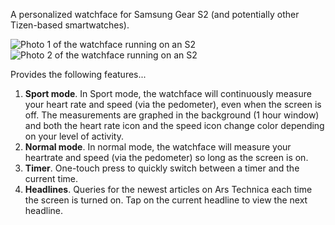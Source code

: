 A personalized watchface for Samsung Gear S2 (and potentially other Tizen-based smartwatches).

![Photo 1 of the watchface running on an S2](../gh-pages/pic1.jpg)
![Photo 2 of the watchface running on an S2](../gh-pages/pic2.jpg)

Provides the following features...

1. **Sport mode**. In Sport mode, the watchface will continuously measure your heart rate and speed (via the pedometer), even when the screen is off. The measurements are graphed in the background (1 hour window) and both the heart rate icon and the speed icon change color depending on your level of activity.
1. **Normal mode**. In normal mode, the watchface will measure your heartrate and speed (via the pedometer) so long as the screen is on.
1. **Timer**. One-touch press to quickly switch between a timer and the current time.
1. **Headlines**. Queries for the newest articles on Ars Technica each time the screen is turned on. Tap on the current headline to view the next headline.

